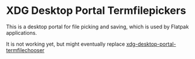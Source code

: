 # XDG Desktop Portal Termfilepickers

This is a desktop portal for file picking and saving, which is used by Flatpak applications.

It is not working yet, but might eventually replace [xdg-desktop-portal-termfilechooser](https://github.com/exquo/xdg-desktop-portal-termfilechooser/)
